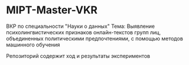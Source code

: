 # MIPT-Master-VKR

ВКР по специальности "Науки о данных"
Тема: Выявление психолингвистических признаков онлайн-текстов групп лиц, объединенных политическими предпочтениями, 
с помощью методов машинного обучения

Репозиторий содержит ход и результаты экспериментов

